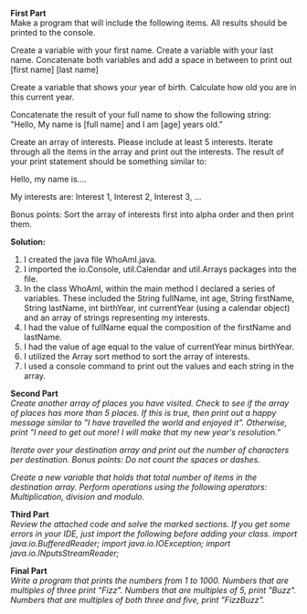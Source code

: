 <b>First Part</b></br>
Make a program that will include the following items. All results should be printed to the console.

Create a variable with your first name. 
Create a variable with your last name.
Concatenate both variables and add a space in between to print out [first name] [last name]

Create a variable that shows your year of birth.
Calculate how old you are in this current year.

Concatenate the result of your full name to show the following string:
"Hello, My name is [full name] and I am [age] years old."

Create an array of interests. Please include at least 5 interests.
Iterate through all the items in the array and print out the interests.
The result of your print statement should be something similar to:

Hello, my name is....

My interests are: 
Interest 1,
Interest 2,
Interest 3,
...

Bonus points: 
Sort the array of interests first into alpha order and then print them.

<b>Solution:</b>

1. I created the java file WhoAmI.java.
2. I imported the io.Console, util.Calendar and util.Arrays packages into the file.
3. In the class WhoAmI, within the main method I declared a series of variables. These included the String fullName, int age, String firstName, String lastName, int birthYear, int currentYear (using a calendar object) and an array of strings representing my interests.
4. I had the value of fullName equal the composition of the firstName and lastName.
5. I had the value of age equal to the value of currentYear minus birthYear.
6. I utilized the Array sort method to sort the array of interests.
7. I used a console command to print out the values and each string in the array.

<b>Second Part</b></br> 
<i>Create another array of places you have visited. 
Check to see if the array of places has more than 5 places. If this is true, then print out a happy message similar to "I have travelled the world and enjoyed it". Otherwise, print "I need to get out more! I will make that my new year's resolution."

Iterate over your destination array and print out the number of characters per destination. 
Bonus points: Do not count the spaces or dashes.

Create a new variable that holds that total number of items in the destination array. 
Perform operations using the following operators: Multiplication, division and modulo.</i>

<b>Third Part</b></br> 
<i>Review the attached code and solve the marked sections. If you get some errors in your IDE, just import the following before adding your class. 
import java.io.BufferedReader;
import java.io.IOException;
import java.io.INputsStreamReader;</i>

<b>Final Part</b></br> 
<i>Write a program that prints the numbers from 1 to 1000. Numbers that are multiples of three print "Fizz". Numbers that are multiples of 5, print "Buzz". Numbers that are multiples of both three and five, print "FizzBuzz".</i>
